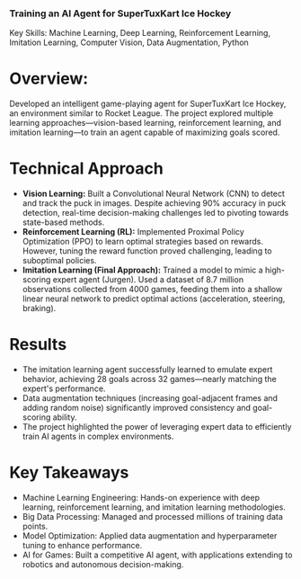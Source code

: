 ### Training an AI Agent for SuperTuxKart Ice Hockey
Key Skills: Machine Learning, Deep Learning, Reinforcement Learning, Imitation Learning, Computer Vision, Data Augmentation, Python

# Overview:
Developed an intelligent game-playing agent for SuperTuxKart Ice Hockey, an environment similar to Rocket League. The project explored multiple learning approaches—vision-based learning, reinforcement learning, and imitation learning—to train an agent capable of maximizing goals scored.

# Technical Approach
- **Vision Learning:** Built a Convolutional Neural Network (CNN) to detect and track the puck in images. Despite achieving 90% accuracy in puck detection, real-time decision-making challenges led to pivoting towards state-based methods.
- **Reinforcement Learning (RL):** Implemented Proximal Policy Optimization (PPO) to learn optimal strategies based on rewards. However, tuning the reward function proved challenging, leading to suboptimal policies.
- **Imitation Learning (Final Approach):** Trained a model to mimic a high-scoring expert agent (Jurgen). Used a dataset of 8.7 million observations collected from 4000 games, feeding them into a shallow linear neural network to predict optimal actions (acceleration, steering, braking).

# Results
- The imitation learning agent successfully learned to emulate expert behavior, achieving 28 goals across 32 games—nearly matching the expert's performance.
- Data augmentation techniques (increasing goal-adjacent frames and adding random noise) significantly improved consistency and goal-scoring ability.
- The project highlighted the power of leveraging expert data to efficiently train AI agents in complex environments.

# Key Takeaways
- Machine Learning Engineering: Hands-on experience with deep learning, reinforcement learning, and imitation learning methodologies.
- Big Data Processing: Managed and processed millions of training data points.
- Model Optimization: Applied data augmentation and hyperparameter tuning to enhance performance.
- AI for Games: Built a competitive AI agent, with applications extending to robotics and autonomous decision-making.
